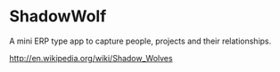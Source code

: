 ShadowWolf
==========

A mini ERP type app to capture people, projects and their relationships.

http://en.wikipedia.org/wiki/Shadow_Wolves
